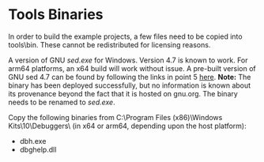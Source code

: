 # Tools Binaries

In order to build the example projects, a few files need to be copied into tools\bin. These cannot be redistributed for licensing reasons.

A version of GNU _sed.exe_ for Windows. Version 4.7 is known to work. For arm64 platforms, an x64 build will work without issue. A pre-built version of GNU sed 4.7 can be found by following the links in point 5 [here](https://lists.gnu.org/archive/html/sed-devel/2018-12/msg00031.html). **Note:** The binary has been deployed successfully, but no information is known about its provenance beyond the fact that it is hosted on gnu.org. The binary needs to be renamed to _sed.exe_.

Copy the following binaries from C:\Program Files (x86)\Windows Kits\10\Debuggers\ (in x64 or arm64, depending upon the host platform):

* dbh.exe
* dbghelp.dll
